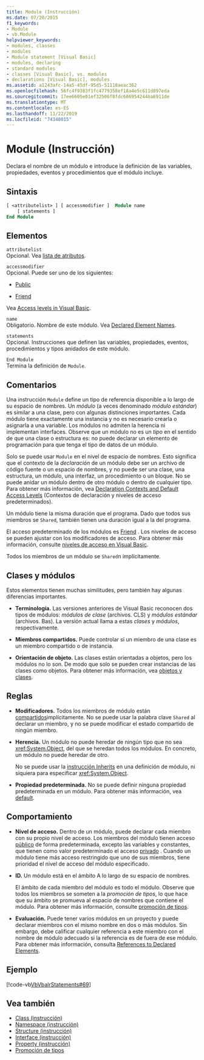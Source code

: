 ```yaml
---
title: Module (Instrucción)
ms.date: 07/20/2015
f1_keywords:
- Module
- vb.Module
helpviewer_keywords:
- modules, classes
- modules
- Module statement [Visual Basic]
- modules, declaring
- standard modules
- classes [Visual Basic], vs. modules
- declarations [Visual Basic], modules
ms.assetid: a1243afc-14a5-45df-95d5-51118aeac362
ms.openlocfilehash: 56fc4f9383f1fc4779358ef18a4e5c611d897eda
ms.sourcegitcommit: 17ee6605e01ef32506f8fdc686954244ba6911de
ms.translationtype: MT
ms.contentlocale: es-ES
ms.lasthandoff: 11/22/2019
ms.locfileid: "74348015"
---
```

# <a name="module-statement"></a>Module (Instrucción)

Declara el nombre de un módulo e introduce la definición de las variables, propiedades, eventos y procedimientos que el módulo incluye.

## <a name="syntax"></a>Sintaxis

```vb
[ <attributelist> ] [ accessmodifier ]  Module name
    [ statements ]
End Module
```

## <a name="parts"></a>Elementos

`attributelist`  
Opcional. Vea [lista de atributos](../../../visual-basic/language-reference/statements/attribute-list.md).

`accessmodifier`  
Opcional. Puede ser uno de los siguientes:

- [Public](../../../visual-basic/language-reference/modifiers/public.md)

- [Friend](../../../visual-basic/language-reference/modifiers/friend.md)

Vea [Access levels in Visual Basic](../../../visual-basic/programming-guide/language-features/declared-elements/access-levels.md).

`name`  
Obligatorio. Nombre de este módulo. Vea [Declared Element Names](../../../visual-basic/programming-guide/language-features/declared-elements/declared-element-names.md).

`statements`  
Opcional. Instrucciones que definen las variables, propiedades, eventos, procedimientos y tipos anidados de este módulo.

`End Module`  
Termina la definición de `Module`.

## <a name="remarks"></a>Comentarios

Una instrucción `Module` define un tipo de referencia disponible a lo largo de su espacio de nombres. Un *módulo* (a veces denominado *módulo estándar*) es similar a una clase, pero con algunas distinciones importantes. Cada módulo tiene exactamente una instancia y no es necesario crearla o asignarla a una variable. Los módulos no admiten la herencia ni implementan interfaces. Observe que un módulo no es un *tipo* en el sentido de que una clase o estructura es: no puede declarar un elemento de programación para que tenga el tipo de datos de un módulo.

Solo se puede usar `Module` en el nivel de espacio de nombres. Esto significa que el contexto de la *declaración* de un módulo debe ser un archivo de código fuente o un espacio de nombres, y no puede ser una clase, una estructura, un módulo, una interfaz, un procedimiento o un bloque. No se puede anidar un módulo dentro de otro módulo o dentro de cualquier tipo. Para obtener más información, vea [Declaration Contexts and Default Access Levels](../../../visual-basic/language-reference/statements/declaration-contexts-and-default-access-levels.md) (Contextos de declaración y niveles de acceso predeterminados).

Un módulo tiene la misma duración que el programa. Dado que todos sus miembros se `Shared`, también tienen una duración igual a la del programa.

El acceso predeterminado de los módulos es [Friend](../../../visual-basic/language-reference/modifiers/friend.md) . Los niveles de acceso se pueden ajustar con los modificadores de acceso. Para obtener más información, consulte [niveles de acceso en Visual Basic](../../../visual-basic/programming-guide/language-features/declared-elements/access-levels.md).

Todos los miembros de un módulo se `Shared`n implícitamente.

## <a name="classes-and-modules"></a>Clases y módulos

Estos elementos tienen muchas similitudes, pero también hay algunas diferencias importantes.

- **Terminología.** Las versiones anteriores de Visual Basic reconocen dos tipos de módulos: *módulos de clase* (archivos. CLS) y *módulos estándar* (archivos. Bas). La versión actual llama a estas *clases* y *módulos*, respectivamente.

- **Miembros compartidos.** Puede controlar si un miembro de una clase es un miembro compartido o de instancia.

- **Orientación de objeto.** Las clases están orientadas a objetos, pero los módulos no lo son. De modo que solo se pueden crear instancias de las clases como objetos. Para obtener más información, vea [objetos y clases](../../../visual-basic/programming-guide/language-features/objects-and-classes/index.md).

## <a name="rules"></a>Reglas

- **Modificadores.** Todos los miembros de módulo están [compartidos](../../../visual-basic/language-reference/modifiers/shared.md)implícitamente. No se puede usar la palabra clave `Shared` al declarar un miembro, y no se puede modificar el estado compartido de ningún miembro.

- **Herencia.** Un módulo no puede heredar de ningún tipo que no sea <xref:System.Object>, del que se heredan todos los módulos. En concreto, un módulo no puede heredar de otro.

  No se puede usar la [instrucción Inherits](../../../visual-basic/language-reference/statements/inherits-statement.md) en una definición de módulo, ni siquiera para especificar <xref:System.Object>.

- **Propiedad predeterminada.** No se puede definir ninguna propiedad predeterminada en un módulo. Para obtener más información, vea [default](../../../visual-basic/language-reference/modifiers/default.md).

## <a name="behavior"></a>Comportamiento

- **Nivel de acceso.** Dentro de un módulo, puede declarar cada miembro con su propio nivel de acceso. Los miembros del módulo tienen acceso [público](../../../visual-basic/language-reference/modifiers/public.md) de forma predeterminada, excepto las variables y constantes, que tienen como valor predeterminado el acceso [privado](../../../visual-basic/language-reference/modifiers/private.md) . Cuando un módulo tiene más acceso restringido que uno de sus miembros, tiene prioridad el nivel de acceso del módulo especificado.

- **ID.** Un módulo está en el ámbito A lo largo de su espacio de nombres.

  El ámbito de cada miembro del módulo es todo el módulo. Observe que todos los miembros se someten a la *promoción de tipos*, lo que hace que su ámbito se promueva al espacio de nombres que contiene el módulo. Para obtener más información, consulte [promoción de tipos](../../../visual-basic/programming-guide/language-features/declared-elements/type-promotion.md).

- **Evaluación.** Puede tener varios módulos en un proyecto y puede declarar miembros con el mismo nombre en dos o más módulos. Sin embargo, debe calificar cualquier referencia a este miembro con el nombre de módulo adecuado si la referencia es de fuera de ese módulo. Para obtener más información, consulta [References to Declared Elements](../../../visual-basic/programming-guide/language-features/declared-elements/references-to-declared-elements.md).

## <a name="example"></a>Ejemplo

[!code-vb[VbVbalrStatements#69](~/samples/snippets/visualbasic/VS_Snippets_VBCSharp/VbVbalrStatements/VB/Class1.vb#69)]

## <a name="see-also"></a>Vea también

- [Class (instrucción)](../../../visual-basic/language-reference/statements/class-statement.md)
- [Namespace (instrucción)](../../../visual-basic/language-reference/statements/namespace-statement.md)
- [Structure (instrucción)](../../../visual-basic/language-reference/statements/structure-statement.md)
- [Interface (instrucción)](../../../visual-basic/language-reference/statements/interface-statement.md)
- [Property (instrucción)](../../../visual-basic/language-reference/statements/property-statement.md)
- [Promoción de tipos](../../../visual-basic/programming-guide/language-features/declared-elements/type-promotion.md)
